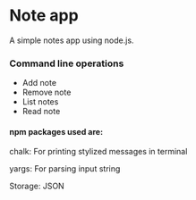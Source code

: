 # Note app
A simple notes app using node.js.

### Command line operations
* Add note
* Remove note
* List notes
* Read note

#### npm packages used are: 
chalk: For printing stylized messages in terminal

yargs: For parsing input string 

Storage: JSON
